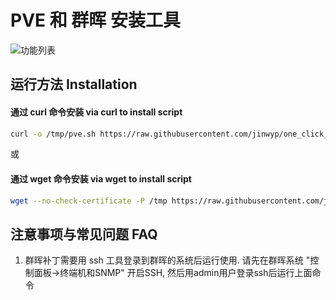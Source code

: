 # PVE 和 群晖 安装工具


![功能列表](https://github.com/jinwyp/one_click_script/blob/master/docs/pve1.png?raw=true)


## 运行方法 Installation 


####  通过 curl 命令安装  via curl to install script

```bash
curl -o /tmp/pve.sh https://raw.githubusercontent.com/jinwyp/one_click_script/master/dsm/pve.sh && chmod +x /tmp/pve.sh && /tmp/pve.sh

```

或

#### 通过 wget 命令安装 via wget to install script

```bash
wget --no-check-certificate -P /tmp https://raw.githubusercontent.com/jinwyp/one_click_script/master/dsm/pve.sh && chmod +x /tmp/pve.sh && /tmp/pve.sh

```


## 注意事项与常见问题 FAQ 

1. 群晖补丁需要用 ssh 工具登录到群晖的系统后运行使用. 请先在群晖系统 "控制面板->终端机和SNMP" 开启SSH, 然后用admin用户登录ssh后运行上面命令
 


